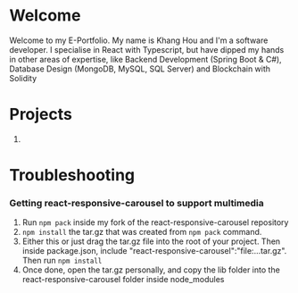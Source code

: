 # Welcome
Welcome to my E-Portfolio. My name is Khang Hou and I'm a software developer. I specialise in React with Typescript, but have dipped my hands in other areas of expertise, like Backend Development (Spring Boot & C#), Database Design (MongoDB, MySQL, SQL Server) and Blockchain with Solidity

# Projects
1. 

# Troubleshooting
### Getting react-responsive-carousel to support multimedia
1. Run ```npm pack``` inside my fork of the react-responsive-carousel repository
2. ```npm install``` the tar.gz that was created from ```npm pack``` command. 
3. Either this or just drag the tar.gz file into the root of your project. Then inside package.json, include "react-responsive-carousel":"file:...tar.gz". Then run ```npm install```
4. Once done, open the tar.gz personally, and copy the lib folder into the react-responsive-carousel folder inside node_modules